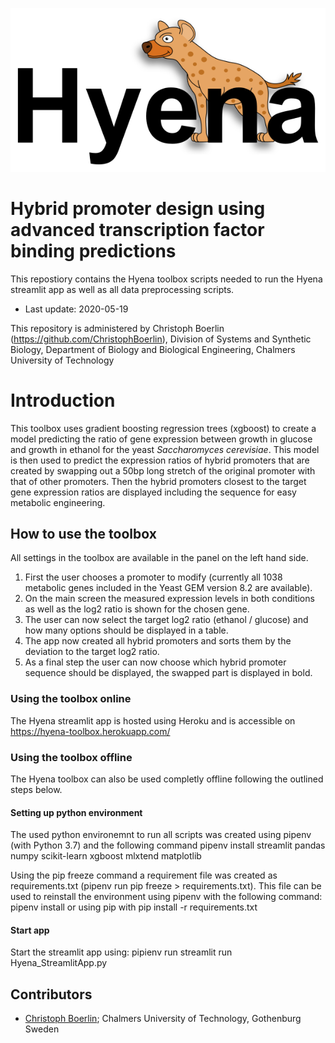 ![Hyena Logo](/Logo_small.png)
# Hybrid promoter design using advanced transcription factor binding predictions

This repostiory contains the Hyena toolbox scripts needed to run the Hyena streamlit app as well as all data preprocessing scripts.

- Last update: 2020-05-19

This repository is administered by Christoph Boerlin (https://github.com/ChristophBoerlin), Division of Systems and Synthetic Biology, Department of Biology and Biological Engineering, Chalmers University of Technology

# Introduction
This toolbox uses gradient boosting regression trees (xgboost) to create a model predicting the ratio of gene expression between growth in glucose and growth in ethanol for the yeast _Saccharomyces cerevisiae_.
This model is then used to predict the expression ratios of hybrid promoters that are created by swapping out a 50bp long stretch of the original promoter with that of other promoters. Then the hybrid promoters closest to the target gene expression ratios are displayed including the sequence for easy metabolic engineering.

## How to use the toolbox
All settings in the toolbox are available in the panel on the left hand side.
1) First the user chooses a promoter to modify (currently all 1038 metabolic genes included in the Yeast GEM version 8.2 are available).
2) On the main screen the measured expression levels in both conditions as well as the log2 ratio is shown for the chosen gene.
3) The user can now select the target log2 ratio (ethanol / glucose) and how many options should be displayed in a table.
4) The app now created all hybrid promoters and sorts them by the deviation to the target log2 ratio.
5) As a final step the user can now choose which hybrid promoter sequence should be displayed, the swapped part is displayed in bold.

### Using the toolbox online
The Hyena streamlit app is hosted using Heroku and is accessible on https://hyena-toolbox.herokuapp.com/

### Using the toolbox offline
The Hyena toolbox can also be used completly offline following the outlined steps below.

#### Setting up python environment
The used python environemnt to run all scripts was created using pipenv (with Python 3.7) and the following command
pipenv install streamlit pandas numpy scikit-learn xgboost mlxtend matplotlib

Using the pip freeze command a requirement file was created as requirements.txt (pipenv run pip freeze > requirements.txt).
This file can be used to reinstall the environment using pipenv with the following command:
pipenv install 
or using pip with
pip install -r requirements.txt 

#### Start app
Start the streamlit app using:
pipienv run streamlit run Hyena_StreamlitApp.py

## Contributors
- [Christoph Boerlin](https://www.chalmers.se/en/staff/Pages/borlinc.aspx); Chalmers University of Technology, Gothenburg Sweden
